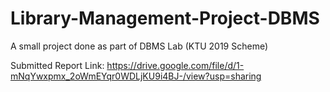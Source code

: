 # Library-Management-Project-DBMS
A small project done as part of DBMS Lab (KTU 2019 Scheme)


Submitted Report Link: https://drive.google.com/file/d/1-mNqYwxpmx_2oWmEYqr0WDLjKU9i4BJ-/view?usp=sharing
